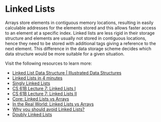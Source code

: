 # Linked Lists

Arrays store elements in contiguous memory locations, resulting in easily calculable addresses for the elements stored and this allows faster access to an element at a specific index. Linked lists are less rigid in their storage structure and elements are usually not stored in contiguous locations, hence they need to be stored with additional tags giving a reference to the next element. This difference in the data storage scheme decides which data structure would be more suitable for a given situation.

Visit the following resources to learn more:

- [Linked List Data Structure | Illustrated Data Structures](https://www.youtube.com/watch?v=odW9FU8jPRQ)
- [Linked Lists in 4 minutes](https://www.youtube.com/watch?v=F8AbOfQwl1c)
- [Singly Linked Lists](https://www.coursera.org/lecture/data-structures/singly-linked-lists-kHhgK)
- [CS 61B Lecture 7: Linked Lists I](https://archive.org/details/ucberkeley_webcast_htzJdKoEmO0)
- [CS 61B Lecture 7: Linked Lists II](https://archive.org/details/ucberkeley_webcast_-c4I3gFYe3w)
- [Core: Linked Lists vs Arrays](https://www.coursera.org/lecture/data-structures-optimizing-performance/core-linked-lists-vs-arrays-rjBs9)
- [In the Real World: Linked Lists vs Arrays](https://www.coursera.org/lecture/data-structures-optimizing-performance/in-the-real-world-lists-vs-arrays-QUaUd)
- [Why you should avoid Linked Lists?](https://www.youtube.com/watch?v=YQs6IC-vgmo)
- [Doubly Linked Lists](https://www.coursera.org/lecture/data-structures/doubly-linked-lists-jpGKD)
